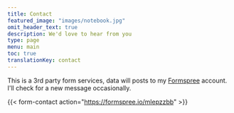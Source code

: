 ```yaml
---
title: Contact
featured_image: "images/notebook.jpg"
omit_header_text: true
description: We'd love to hear from you
type: page
menu: main
toc: true
translationKey: contact
---
```



<!-- This is an example of a custom shortcode that you can put right into your content. You will need to add a form action to the the shortcode to make it work. Check out [Formspree](https://formspree.io/) for a simple, free form service.  -->

<!-- {{< form-contact action="https://example.com"  >}} -->

This is a 3rd party form services, data will posts to my [Formspree](https://formspree.io/) account. I'll check for a new message occasionally.

{{< form-contact action="https://formspree.io/mlepzzbb"  >}}
